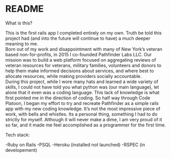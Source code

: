 # README

What is this?

This is the first rails app I completed entirely on my own. Truth be told this project had (and into the future will continue to have) a much deeper meaning to me.  
Born out of my work and disappointment with many of New York’s veteran based non-for-profits, in 2015 I co-founded Pathfinder Labs LLC.  Our mission was to build a web platform focused on aggregating reviews of veteran resources for veterans, military families, volunteers and donors to help them make informed decisions about services, and where best to allocate resources, while making providers socially accountable.  
During this project, while I wore many hats and learned a wide variety of skills, I could not have told you what python was (our main language), let alone that it even was a coding language. This lack of knowledge is what first pointed me in the direction of coding. 
So half way through Code Platoon, I began my effort to try and recreate Pathfinder as a simple rails app with my new coding knowledge. It’s not the most impressive piece of work, with bells and whistles. Its a personal thing, something I had to do strictly for myself. Although it will never make a dime, I am very proud of it so far, and it made me feel accomplished as a programmer for the first time.

Tech stack:

-Ruby on Rails
-PSQL
-Heroku (installed not launched)
-RSPEC (in developement)

